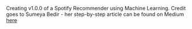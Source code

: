 Creating v1.0.0 of a Spotify Recommender using Machine Learning. Credit goes to Sumeya Bedir - her step-by-step article can be found on Medium [here](https://medium.com/deep-learning-turkey/build-your-own-spotify-playlist-of-best-playlist-recommendations-fc9ebe92826a)
